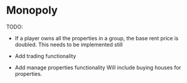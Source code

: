 # Monopoly

TODO:
 - If a player owns all the properties in a group, the base rent price is doubled. This needs to be implemented still
 
 - Add trading functionality
 
 - Add manage properties functionality
   Will include buying houses for properties.
